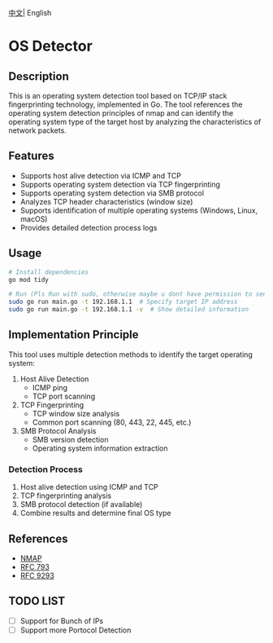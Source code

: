 [中文](./README_CN.md)| English

# OS Detector

## Description
This is an operating system detection tool based on TCP/IP stack fingerprinting technology, implemented in Go. The tool references the operating system detection principles of nmap and can identify the operating system type of the target host by analyzing the characteristics of network packets.

## Features

- Supports host alive detection via ICMP and TCP
- Supports operating system detection via TCP fingerprinting
- Supports operating system detection via SMB protocol
- Analyzes TCP header characteristics (window size)
- Supports identification of multiple operating systems (Windows, Linux, macOS)
- Provides detailed detection process logs

## Usage
```bash
# Install dependencies
go mod tidy

# Run (Pls Run with sudo, otherwise maybe u dont have permission to send ICMP req)
sudo go run main.go -t 192.168.1.1  # Specify target IP address
sudo go run main.go -t 192.168.1.1 -v  # Show detailed information
```

## Implementation Principle
This tool uses multiple detection methods to identify the target operating system:

1. Host Alive Detection
   - ICMP ping
   - TCP port scanning
2. TCP Fingerprinting
   - TCP window size analysis
   - Common port scanning (80, 443, 22, 445, etc.)
3. SMB Protocol Analysis
   - SMB version detection
   - Operating system information extraction

### Detection Process

1. Host alive detection using ICMP and TCP
2. TCP fingerprinting analysis
3. SMB protocol detection (if available)
4. Combine results and determine final OS type

## References
- [NMAP](https://nmap.org/nmap-fingerprinting-article.txt)
- [RFC 793](https://datatracker.ietf.org/doc/html/rfc761)
- [RFC 9293](https://www.rfc-editor.org/info/rfc9293)

## TODO LIST
- [ ] Support for Bunch of IPs
- [ ] Support more Portocol Detection